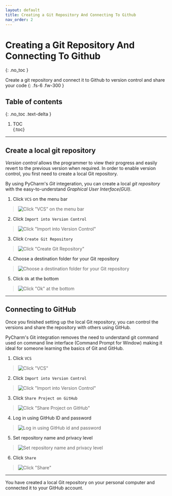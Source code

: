 ```yaml
---	
layout: default	
title: Creating a Git Repository And Connecting To Github
nav_order: 2	
---	
```


# Creating a Git Repository And Connecting To Github
{: .no_toc }	


Create a git repository and connect it to Github to version control and share your code
{: .fs-6 .fw-300 }	
## Table of contents	
{: .no_toc .text-delta }	
1. TOC	
{:toc}	

***

## Create a local git repository
_Version control_ allows the programmer to view their progress and easily revert to the previous version when required. In order to enable version control, you first need to create a local Git repository.

By using PyCharm's _Git_ integeration, you can create a local _git repository_ with the easy-to-understand _Graphical User Interface(GUI)_.

1. Click ```VCS``` on the menu bar
> ![Click "VCS" on the menu bar](../assets/images/task1-1-1.png)

2. Click ```Import into Version Control```
> ![Click "Import into Version Control"](../assets/images/task1-1-2.png)

3. Click ```Create Git Repository```
> ![Click "Create Git Repository"](../assets/images/task1-1-3.png)

4. Choose a destination folder for your Git repository
> ![Choose a destination folder for your Git repository](../assets/images/task1-1-4.png)

5. Click ```Ok``` at the bottom
> ![Click "Ok" at the bottom](../assets/images/task1-1-5.png)

***

## Connecting to GitHub
Once you finished setting up the local Git repository, you can control the versions and share the repository with others using GitHub.

PyCharm's Git integration removes the need to understand git command used on command line interface (Command Prompt for Window) making it ideal for someone learning the basics of Git and GitHub.

1. Click ```VCS```
> ![Click "VCS"](../assets/images/task1-2-1.png)

2. Click ```Import into Version Control```
> ![Click "Import into Version Control"](../assets/images/task1-2-2.png)

3. Click ```Share Project on GitHub```
> ![Click "Share Project on GitHub"](../assets/images/task1-2-3.png)

4. Log in using GitHub ID and password
> ![Log in using GitHub id and password](../assets/images/task1-2-4.png)

5. Set repository name and privacy level
> ![Set repository name and privacy level](../assets/images/task1-2-5.png)

6. Click ```Share```
> ![Click "Share"](../assets/images/task1-2-6.png)

---

You have created a local Git repository on your personal computer and connected it to your GitHub account.
